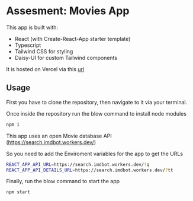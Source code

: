 # Assesment: Movies App

This app is built with:
- React (with Create-React-App starter template)
- Typescript
- Tailwind CSS for styling
- Daisy-UI for custom Tailwind components

It is hosted on Vercel via this [url](https://movies-test-app-lyart.vercel.app/)


## Usage

First you have to clone the repository, then navigate to it via your terminal.

Once inside the repository run the blow command to install node modules

```bash
npm i
```
This app uses an open Movie database API (https://search.imdbot.workers.dev/)

So you need to add the Enviroment variables for the app to get the URLs

```bash
REACT_APP_API_URL=https://search.imdbot.workers.dev/?q
REACT_APP_API_DETAILS_URL=https://search.imdbot.workers.dev/?tt
```

Finally, run the blow command to start the app

```bash
npm start
```
